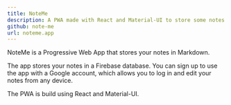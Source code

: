 ```yaml
---
title: NoteMe
description: A PWA made with React and Material-UI to store some notes in Markdown
github: note-me
url: noteme.app
---
```

NoteMe is a Progressive Web App that stores your notes in Markdown.

The app stores your notes in a Firebase database. You can sign up to use the app with a Google account, which allows you to log in and edit your notes from any device.

The PWA is build using React and Material-UI.
